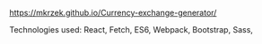 https://mkrzek.github.io/Currency-exchange-generator/

  Technologies used: 
    React,
    Fetch,
    ES6,
    Webpack,
    Bootstrap,
    Sass,
